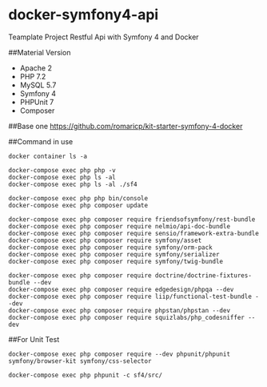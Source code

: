 # docker-symfony4-api
Teamplate Project Restful Api with Symfony 4 and Docker

##Material Version
- Apache 2
- PHP 7.2
- MySQL 5.7
- Symfony 4
- PHPUnit 7
- Composer

##Base one
https://github.com/romaricp/kit-starter-symfony-4-docker

##Command in use
```
docker container ls -a

docker-compose exec php php -v
docker-compose exec php ls -al
docker-compose exec php ls -al ./sf4

docker-compose exec php php bin/console
docker-compose exec php composer update

docker-compose exec php composer require friendsofsymfony/rest-bundle
docker-compose exec php composer require nelmio/api-doc-bundle
docker-compose exec php composer require sensio/framework-extra-bundle
docker-compose exec php composer require symfony/asset
docker-compose exec php composer require symfony/orm-pack
docker-compose exec php composer require symfony/serializer
docker-compose exec php composer require symfony/twig-bundle

docker-compose exec php composer require doctrine/doctrine-fixtures-bundle --dev
docker-compose exec php composer require edgedesign/phpqa --dev 
docker-compose exec php composer require liip/functional-test-bundle --dev 
docker-compose exec php composer require phpstan/phpstan --dev  
docker-compose exec php composer require squizlabs/php_codesniffer --dev  
```

##For Unit Test
```
docker-compose exec php composer require --dev phpunit/phpunit symfony/browser-kit symfony/css-selector

docker-compose exec php phpunit -c sf4/src/
```
